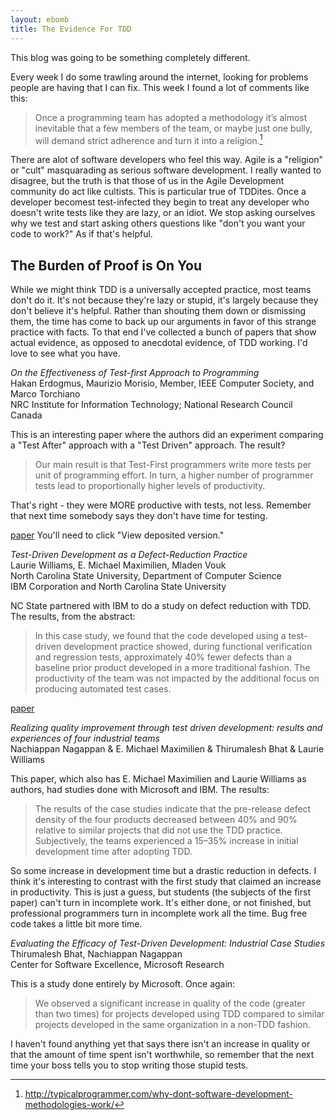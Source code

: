 ```yaml
---
layout: ebomb
title: The Evidence For TDD
---
```


This blog was going to be something completely different.

Every week I do some trawling around the internet, looking for problems people are having that I can fix. This week I found a lot of comments like this:

>Once a programming team has adopted a methodology it’s almost inevitable that a few members of the team, or maybe just one bully, will demand strict adherence and turn it into a religion.[^1]

There are alot of software developers who feel this way. Agile is a "religion" or "cult" masquarading as serious software development. I really wanted to disagree, but the truth is that those of us in the Agile Development community do act like cultists. This is particular true of TDDites. Once a developer becomest test-infected they begin to treat any developer who doesn't write tests like they are lazy, or an idiot. We stop asking ourselves why we test and start asking others questions like "don't you want your code to work?" As if that's helpful.

## The Burden of Proof is On You

While we might think TDD is a universally accepted practice, most teams don't do it. It's not because they're lazy or stupid, it's largely because they don't believe it's helpful. Rather than shouting them down or dismissing them, the time has come to back up our arguments in favor of this strange practice with facts. To that end I've collected a bunch of papers that show actual evidence, as opposed to anecdotal evidence, of TDD working. I'd love to see what you have.

_On the Effectiveness of Test-first Approach to Programming_<br/>
Hakan Erdogmus, Maurizio Morisio, Member, IEEE Computer Society, and Marco Torchiano<br/>
NRC Institute for Information Technology; National Research Council Canada

This is an interesting paper where the authors did an experiment comparing a "Test After" approach with a "Test Driven" approach. The result?

> Our main result is that Test-First programmers write more tests per unit of programming effort. In turn, a higher number of programmer tests lead to proportionally higher levels of productivity.

That's right - they were MORE productive with tests, not less. Remember that next time somebody says they don't have time for testing.

[paper](http://nparc.cisti-icist.nrc-cnrc.gc.ca/npsi/ctrl?action=shwart&index=an&req=5763742&lang=en)
You'll need to click "View deposited version."

_Test-Driven Development as a Defect-Reduction Practice_<br/>
Laurie Williams, E. Michael Maximilien, Mladen Vouk<br/>
North Carolina State University, Department of Computer Science<br/>
IBM Corporation and North Carolina State University<br/>

NC State partnered with IBM to do a study on defect reduction with TDD. The results, from the abstract:

>In this case study, we found that the code developed using a test-driven development practice showed, during functional verification and regression tests, approximately 40% fewer defects than a baseline prior product developed in a more traditional fashion.  The productivity of the team was not impacted by the additional focus on producing automated test cases.

[paper](http://collaboration.csc.ncsu.edu/laurie/Papers/williamsltestDrivenDevelopment.pdf)

_Realizing quality improvement through test driven development: results and experiences of four industrial teams_<br/>
Nachiappan Nagappan & E. Michael Maximilien & Thirumalesh Bhat & Laurie Williams<br/>

This paper, which also has E. Michael Maximilien and Laurie Williams as authors, had studies done with Microsoft and IBM. The results:

>The results of the case studies indicate that the pre-release defect density of the four products decreased between 40% and 90% relative to similar projects that did not use the TDD practice. Subjectively, the teams experienced a 15–35% increase in initial development time after adopting TDD.

So some increase in development time but a drastic reduction in defects. I think it's interesting to contrast with the first study that claimed an increase in productivity. This is just a guess, but students (the subjects of the first paper) can't turn in incomplete work. It's either done, or not finished, but professional programmers turn in incomplete work all the time. Bug free code takes a little bit more time.

_Evaluating the Efficacy of Test-Driven Development: Industrial Case Studies_<br/>
Thirumalesh Bhat, Nachiappan Nagappan<br/>
Center for Software Excellence, Microsoft Research

This is a study done entirely by Microsoft. Once again:

>We observed a significant increase in quality of the code (greater than two times) for projects developed using TDD compared to similar projects developed in the same organization in a non-TDD fashion.

I haven't found anything yet that says there isn't an increase in quality or that the amount of time spent isn't worthwhile, so remember that the next time your boss tells you to stop writing those stupid tests.

[^1]: http://typicalprogrammer.com/why-dont-software-development-methodologies-work/
